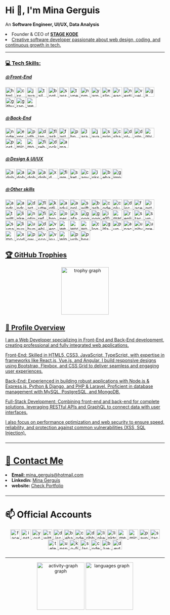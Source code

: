 <h1 align="left">Hi 👋, I'm Mina Gerguis</h1>
<p align="left">An <b>Software Engineer, UI/UX, Data Analysis</b> </p>
  <p>
    <li>Founder & CEO of <a href="https://www.linkedin.com/company/stage-kode/" target="_blank"><b>STAGE KODE</b></li>
    <li>Creative software developer passionate about web design, coding, and continuous growth in tech.
</li>
  </p>
  <hr>

### 💻 Tech Skills:
<h5 align="left">◎ Front-End</h5>

###

<div align="left">
  <img src="https://cdn.jsdelivr.net/gh/devicons/devicon/icons/html5/html5-original.svg" width="30" alt="html5 logo"  />
  <img src="https://cdn.jsdelivr.net/gh/devicons/devicon/icons/css3/css3-original.svg" width="30" alt="css logo"  />
  <img src="https://cdn.jsdelivr.net/gh/devicons/devicon/icons/javascript/javascript-original.svg" width="30" alt="javascript logo"  />
  <img src="https://skillicons.dev/icons?i=tailwind" width="30" alt="tailwindcss logo"  />
  <img src="https://cdn.jsdelivr.net/gh/devicons/devicon/icons/bootstrap/bootstrap-original.svg" width="30" alt="bootstrap logo"  />
  <img src="https://skillicons.dev/icons?i=sass" width="30" alt="sass logo"  />
  <img src="https://cdn.jsdelivr.net/gh/devicons/devicon/icons/typescript/typescript-original.svg" width="30" alt="typescript logo"  />
  <img src="https://cdn.jsdelivr.net/gh/devicons/devicon/icons/npm/npm-original-wordmark.svg" width="30" alt="npm logo"  />
  <img src="https://cdn.jsdelivr.net/gh/devicons/devicon/icons/yarn/yarn-original.svg" width="30" alt="yarn logo"  />
  <img src="https://cdn.jsdelivr.net/gh/devicons/devicon/icons/eslint/eslint-original.svg" width="30" alt="eslint logo"  />
  <img src="https://skillicons.dev/icons?i=react" width="30" alt="react logo"  />
  <img src="https://cdn.jsdelivr.net/gh/devicons/devicon/icons/nextjs/nextjs-original.svg" width="30" alt="nextjs logo"  />
  <img src="https://cdn.jsdelivr.net/gh/devicons/devicon/icons/vuejs/vuejs-original.svg" width="30" alt="vuejs logo"  />
  <img src="https://cdn.jsdelivr.net/gh/devicons/devicon/icons/git/git-original.svg" width="30" alt="git logo"  />
  <img src="https://skillicons.dev/icons?i=github" width="30" alt="github logo"  />
  <img src="https://cdn.jsdelivr.net/gh/devicons/devicon/icons/graphql/graphql-plain.svg" width="30" alt="graphql logo"  />
  <img src="https://cdn.jsdelivr.net/gh/devicons/devicon/icons/webpack/webpack-original.svg" width="30" alt="webpack logo"  />
</div>

###

<h5 align="left">◎ Back-End</h5>

###

<div align="left">
  <img src="https://cdn.jsdelivr.net/gh/devicons/devicon/icons/nodejs/nodejs-original.svg" width="30" alt="nodejs logo"  />
  <img src="https://skillicons.dev/icons?i=express" width="30" alt="express logo"  />
  <img src="https://skillicons.dev/icons?i=py" width="30" alt="python logo"  />
  <img src="https://skillicons.dev/icons?i=django" width="30" alt="django logo"  />
  <img src="https://skillicons.dev/icons?i=flask" width="30" alt="flask logo"  />
  <img src="https://skillicons.dev/icons?i=fastapi" width="30" alt="fastapi logo"  />
  <img src="https://skillicons.dev/icons?i=php" width="30" alt="php logo"  />
  <img src="https://skillicons.dev/icons?i=laravel" width="30" alt="laravel logo"  />
  <img src="https://skillicons.dev/icons?i=java" width="30" alt="java logo"  />
  <img src="https://cdn.jsdelivr.net/gh/devicons/devicon/icons/spring/spring-original.svg" width="30" alt="spring logo"  />
  <img src="https://cdn.jsdelivr.net/gh/devicons/devicon/icons/csharp/csharp-original.svg" width="30" alt="csharp logo"  />
  <img src="https://skillicons.dev/icons?i=dotnet" width="30" alt="dot-net logo"  />
  <img src="https://cdn.jsdelivr.net/gh/devicons/devicon/icons/dotnetcore/dotnetcore-original.svg" width="30" alt="dotnetcore logo"  />
  <img src="https://skillicons.dev/icons?i=mysql" width="30" alt="mysql logo"  />
  <img src="https://cdn.jsdelivr.net/gh/devicons/devicon/icons/postgresql/postgresql-original.svg" width="30" alt="postgresql logo"  />
  <img src="https://cdn.jsdelivr.net/gh/devicons/devicon/icons/microsoftsqlserver/microsoftsqlserver-plain.svg" width="30" alt="microsoftsqlserver logo"  />
  <img src="https://cdn.jsdelivr.net/gh/devicons/devicon/icons/mongodb/mongodb-original.svg" width="30" alt="mongodb logo"  />
  <img src="https://cdn.jsdelivr.net/gh/devicons/devicon/icons/firebase/firebase-plain.svg" width="30" alt="firebase logo"  />
  <img src="https://cdn.jsdelivr.net/gh/devicons/devicon/icons/docker/docker-original.svg" width="30" alt="docker logo"  />
  <img src="https://skillicons.dev/icons?i=aws" width="30" alt="amazonwebservices logo"  />
</div>

###

<h5 align="left">◎ Design & UI/UX</h5>

###

<div align="left">
  <img src="https://skillicons.dev/icons?i=ps" width="30" alt="adobephotoshop logo"  />
  <img src="https://skillicons.dev/icons?i=ai" width="30" alt="adobeillustrator logo"  />
  <img src="https://skillicons.dev/icons?i=ae" width="30" alt="adobeaftereffects logo"  />
  <img src="https://skillicons.dev/icons?i=pr" width="30" alt="adobepremierepro logo"  />
  <img src="https://skillicons.dev/icons?i=xd" width="30" alt="xd logo"  />
  <img src="https://skillicons.dev/icons?i=figma" width="30" alt="figma logo"  />
  <img src="https://cdn.jsdelivr.net/gh/devicons/devicon/icons/sketch/sketch-original.svg" width="30" alt="sketch logo"  />
  <img src="https://cdn.jsdelivr.net/gh/devicons/devicon/icons/canva/canva-original.svg" width="30" alt="canva logo"  />
  <img src="https://cdn.jsdelivr.net/gh/devicons/devicon/icons/inkscape/inkscape-original.svg" width="30" alt="inkscape logo"  />
  <img src="https://cdn.simpleicons.org/behance/1769FF" width="30" alt="behance logo"  />
  <img src="https://cdn.simpleicons.org/gimp/5C5543" width="30" alt="gimp logo"  />
</div>

###

<h5 align="left">◎ Other skills</h5>

###

<div align="left">
  <img src="https://cdn.simpleicons.org/android/3DDC84" width="30" alt="android logo"  />
  <img src="https://skillicons.dev/icons?i=androidstudio" width="30" alt="androidstudio logo"  />
  <img src="https://skillicons.dev/icons?i=dart" width="30" alt="dart logo"  />
  <img src="https://skillicons.dev/icons?i=flutter" width="30" alt="flutter logo"  />
  <img src="https://skillicons.dev/icons?i=kotlin" width="30" alt="kotlin logo"  />
  <img src="https://skillicons.dev/icons?i=arduino" width="30" alt="arduino logo"  />
  <img src="https://cdn.simpleicons.org/apple/000000" width="30" alt="apple logo"  />
  <img src="https://skillicons.dev/icons?i=swift" width="30" alt="swift logo"  />
  <img src="https://cdn.simpleicons.org/gnubash/4EAA25" width="30" alt="bash logo"  />
  <img src="https://skillicons.dev/icons?i=codepen" width="30" alt="codepen logo"  />
  <img src="https://skillicons.dev/icons?i=cpp" width="30" alt="cplusplus logo"  />
  <img src="https://skillicons.dev/icons?i=discord" width="30" alt="discord logo"  />
  <img src="https://cdn.jsdelivr.net/gh/devicons/devicon/icons/facebook/facebook-original.svg" width="30" alt="facebook logo"  />
  <img src="https://skillicons.dev/icons?i=instagram" width="30" alt="instagram logo"  />
  <img src="https://cdn.jsdelivr.net/gh/devicons/devicon/icons/twitter/twitter-original.svg" width="30" alt="twitter logo"  />
  <img src="https://skillicons.dev/icons?i=linkedin" width="30" alt="linkedin logo"  />
  <img src="https://cdn.simpleicons.org/notion/000000" width="30" alt="notion logo"  />
  <img src="https://cdn.jsdelivr.net/gh/devicons/devicon/icons/firefox/firefox-original.svg" width="30" alt="firefox logo"  />
  <img src="https://cdn.jsdelivr.net/gh/devicons/devicon/icons/chrome/chrome-original.svg" width="30" alt="chrome logo"  />
  <img src="https://cdn.jsdelivr.net/gh/devicons/devicon/icons/opera/opera-original.svg" width="30" alt="opera logo"  />
  <img src="https://cdn.jsdelivr.net/gh/devicons/devicon/icons/safari/safari-original.svg" width="30" alt="safari logo"  />
  <img src="https://cdn.jsdelivr.net/gh/devicons/devicon/icons/google/google-original.svg" width="30" alt="google logo"  />
  <img src="https://cdn.jsdelivr.net/gh/devicons/devicon/icons/googlecloud/googlecloud-original.svg" width="30" alt="googlecloud logo"  />
  <img src="https://cdn.jsdelivr.net/gh/devicons/devicon/icons/ie10/ie10-original.svg" width="30" alt="ie10 logo"  />
  <img src="https://skillicons.dev/icons?i=md" width="30" alt="markdown logo"  />
  <img src="https://cdn.simpleicons.org/replit/F26207" width="30" alt="replit logo"  />
  <img src="https://skillicons.dev/icons?i=stackoverflow" width="30" alt="stackoverflow logo"  />
  <img src="https://cdn.simpleicons.org/svg/FFB13B" width="30" alt="svg logo"  />
  <img src="https://skillicons.dev/icons?i=supabase" width="30" alt="supabase logo"  />
  <img src="https://cdn.jsdelivr.net/gh/devicons/devicon/icons/linux/linux-original.svg" width="30" alt="linux logo"  />
  <img src="https://cdn.simpleicons.org/ubuntu/E95420" width="30" alt="ubuntu logo"  />
  <img src="https://cdn.jsdelivr.net/gh/devicons/devicon/icons/debian/debian-original.svg" width="30" alt="debian logo"  />
  <img src="https://cdn.simpleicons.org/vercel/000000" width="30" alt="vercel logo"  />
  <img src="https://cdn.simpleicons.org/webflow/4353FF" width="30" alt="webflow logo"  />
  <img src="https://skillicons.dev/icons?i=wordpress" width="30" alt="wordpress logo"  />
  <img src="https://cdn.jsdelivr.net/gh/devicons/devicon/icons/woocommerce/woocommerce-original.svg" width="30" alt="woocommerce logo"  />
  <img src="https://skillicons.dev/icons?i=c" width="30" alt="c logo"  />
  <img src="https://skillicons.dev/icons?i=gitlab" width="30" alt="gitlab logo"  />
  <img src="https://skillicons.dev/icons?i=pug" width="30" alt="pug logo"  />
  <img src="https://cdn.jsdelivr.net/gh/devicons/devicon/icons/apache/apache-original.svg" width="30"
    alt="apache logo" />
  <img src="https://skillicons.dev/icons?i=unity" width="30" alt="unity logo"  />
  <img src="https://skillicons.dev/icons?i=unreal" width="30" alt="unrealengine logo"  />
  <img src="https://cdn.jsdelivr.net/gh/devicons/devicon/icons/moodle/moodle-original.svg" width="30" alt="moodle logo"  />
  <img src="https://cdn.jsdelivr.net/gh/devicons/devicon/icons/xcode/xcode-original.svg" width="30" alt="xcode logo"  />
  <img src="https://skillicons.dev/icons?i=powershell" width="30" alt="powershell logo"  />
  <img src="https://skillicons.dev/icons?i=vscode" width="30" alt="vscode logo"  />
  <img src="https://skillicons.dev/icons?i=visualstudio" width="30" alt="visualstudio logo"  />
  <img src="https://cdn.jsdelivr.net/gh/devicons/devicon/icons/windows8/windows8-original.svg" width="30" alt="windows8 logo"  />
  <img src="https://cdn.jsdelivr.net/gh/devicons/devicon/icons/pycharm/pycharm-original.svg" width="30" alt="pycharm logo"  />
  <img src="https://cdn.jsdelivr.net/gh/devicons/devicon/icons/phpstorm/phpstorm-original.svg" width="30" alt="phpstorm logo"  />
</div>

###

## 🏆 GitHub Trophies

<div align="center">
  <img src="https://github-profile-trophy.vercel.app?username=mina-gerguis&theme=darkhub&column=-1&row=1&margin-w=8&margin-h=8&no-bg=false&no-frame=false&order=4" height="150" alt="trophy graph"  />
</div>

###


## 📄 Profile Overview

<p>
I am a Web Developer specializing in Front-End and Back-End development, creating professional and fully integrated web applications.

Front-End: Skilled in HTML5, CSS3, JavaScript, TypeScript, with expertise in frameworks like React.js, Vue.js, and Angular. I build responsive designs using Bootstrap, Flexbox, and CSS Grid to deliver seamless and engaging user experiences.

Back-End: Experienced in building robust applications with Node.js & Express.js, Python & Django, and PHP & Laravel. Proficient in database management with MySQL, PostgreSQL, and MongoDB.

Full-Stack Development: Combining front-end and back-end for complete solutions, leveraging RESTful APIs and GraphQL to connect data with user interfaces.

I also focus on performance optimization and web security to ensure speed, reliability, and protection against common vulnerabilities (XSS, SQL Injection).
</p>

###

<hr>
<h1>🔗 Contact Me</h1>
<li><b>Email: </b> <a target="_blank" href="mailto:mina_gerguis@hotmail.com">mina_gerguis@hotmail.com</a></li>
<li><b>Linkedin: </b> <a target="_blank" href="https://www.linkedin.com/in/mina-gerguis/">Mina Gerguis</a></li>
<li><b>website: </b> <a target="_blank" href="https://mina-gerguis.web.app">Check Portfolio</a></li>

###

<hr>

<h1>📫 Official Accounts</h1>

<div align="center">
  <a href="https://www.facebook.com/mongerguis" target="_blank">
    <img src="https://img.shields.io/static/v1?message=Facebook&logo=facebook&label=&color=1877F2&logoColor=white&labelColor=&style=for-the-badge" height="30" alt="facebook logo"  />
  </a>
  <a href="https://www.instagram.com/mina_gerguis/" target="_blank">
    <img src="https://img.shields.io/static/v1?message=Instagram&logo=instagram&label=&color=E4405F&logoColor=white&labelColor=&style=for-the-badge" height="30" alt="instagram logo"  />
  </a>
  <a href="https://www.youtube.com/@minagerguis" target="_blank">
    <img src="https://img.shields.io/static/v1?message=Youtube&logo=youtube&label=&color=FF0000&logoColor=white&labelColor=&style=for-the-badge" height="30" alt="youtube logo"  />
  </a>
  <a href="https://x.com/mongerguis" target="_blank">
    <img src="https://img.shields.io/static/v1?message=x.com&logo=twitter&label=&color=000000&logoColor=white&labelColor=&style=for-the-badge" height="30" alt="twitter logo"  />
  </a>
  <a href="https://discord.gg/StTErfmPRm" target="_blank">
    <img src="https://img.shields.io/static/v1?message=Discord&logo=discord&label=&color=7289DA&logoColor=white&labelColor=&style=for-the-badge" height="30" alt="discord logo"  />
  </a>
  <a href="https://www.behance.net/mina_gerguis" target="_blank">
    <img src="https://img.shields.io/static/v1?message=Behance&logo=behance&label=&color=1769ff&logoColor=white&labelColor=&style=for-the-badge" height="30" alt="behance logo"  />
  </a>
  <a href="https://codepen.io/mina_gerguis" target="_blank">
    <img src="https://img.shields.io/static/v1?message=Codepen&logo=codepen&label=&color=000000&logoColor=white&labelColor=&style=for-the-badge" height="30" alt="codepen logo"  />
  </a>
  <a href="https://dribbble.com/mina_gerguis" target="_blank">
    <img src="https://img.shields.io/static/v1?message=Dribbble&logo=dribbble&label=&color=EA4C89&logoColor=white&labelColor=&style=for-the-badge" height="30" alt="dribbble logo"  />
  </a>
  <a href="https://www.linkedin.com/in/mina-gerguis/" target="_blank">
    <img src="https://img.shields.io/static/v1?message=LinkedIn&logo=linkedin&label=&color=0077B5&logoColor=white&labelColor=&style=for-the-badge" height="30" alt="linkedin logo"  />
  </a>
  <a href="https://linktr.ee/mina_gerguis" target="_blank">
    <img src="https://img.shields.io/static/v1?message=Linktree&logo=linktree&label=&color=1de9b6&logoColor=white&labelColor=&style=for-the-badge" height="30" alt="linktree logo"  />
  </a>
  <a href="https://medium.com/@mina_gerguis" target="_blank">
    <img src="https://img.shields.io/static/v1?message=Medium&logo=medium&label=&color=12100E&logoColor=white&labelColor=&style=for-the-badge" height="30" alt="medium logo"  />
  </a>
  <a href="mina_geruis@outlook.com" target="_blank">
    <img src="https://img.shields.io/static/v1?message=Outlook&logo=microsoft-outlook&label=&color=0078D4&logoColor=white&labelColor=&style=for-the-badge" height="30" alt="microsoft-outlook logo"  />
  </a>
  <a href="https://www.paypal.com.me/gerguismina" target="_blank">
    <img src="https://img.shields.io/static/v1?message=PayPal&logo=paypal&label=&color=00457C&logoColor=white&labelColor=&style=for-the-badge" height="30" alt="paypal logo"  />
  </a>
  <a href="https://stackoverflow.com/users/29300155/mina-gerguis" target="_blank">
    <img src="https://img.shields.io/static/v1?message=Stackoverflow&logo=stackoverflow&label=&color=FE7A16&logoColor=white&labelColor=&style=for-the-badge" height="30" alt="stackoverflow logo"  />
  </a>
  <a href="https://t.me/minagerguis" target="_blank">
    <img src="https://img.shields.io/static/v1?message=Telegram&logo=telegram&label=&color=2CA5E0&logoColor=white&labelColor=&style=for-the-badge" height="30" alt="telegram logo"  />
  </a>
  <a href="https://unsplash.com/@minagerguis" target="_blank">
    <img src="https://img.shields.io/static/v1?message=Unsplash&logo=unsplash&label=&color=111&logoColor=white&labelColor=&style=for-the-badge" height="30" alt="unsplash logo"  />
  </a>
  <a href="https://ko-fi.com/minagerguis" target="_blank">
    <img src="https://img.shields.io/static/v1?message=Ko-fi&logo=ko-fi&label=&color=F16061&logoColor=white&labelColor=&style=for-the-badge" height="30" alt="ko-fi logo"  />
  </a>
  <a href="https://webdev-ue87049.slack.com/team/U09B6H9U4MP" target="_blank">
    <img src="https://img.shields.io/static/v1?message=Slack&logo=slack&label=&color=4A154B&logoColor=white&labelColor=&style=for-the-badge" height="30" alt="slack logo"  />
  </a>
  <a href="https://codesandbox.io/u/minagerguis" target="_blank">
    <img src="https://img.shields.io/static/v1?message=Codesandbox&logo=codesandbox&label=&color=040404&logoColor=DBDBDB&labelColor=&style=for-the-badge" height="30" alt="codesandbox logo"  />
  </a>
  <a href="https://bsky.app/profile/minagerguis.bsky.social" target="_blank">
    <img src="https://img.shields.io/static/v1?message=Bluesky&logo=bluesky&label=&color=0285FF&logoColor=white&labelColor=&style=for-the-badge" height="30" alt="bluesky logo"  />
  </a>
  <a href="https://dev.to/mina_gerguis" target="_blank">
    <img src="https://img.shields.io/static/v1?message=dev.to&logo=dev.to&label=&color=0A0A0A&logoColor=white&labelColor=&style=for-the-badge" height="30" alt="devto logo"  />
  </a>
</div>

###

###
<hr>
<div align="center">
  <img src="https://github-readme-activity-graph.vercel.app/graph?username=mina-gerguis&radius=16&theme=material-palenight&area=true&order=5&hide_border=false" height="150" alt="activity-graph graph"  />
  <img src="https://github-readme-stats.vercel.app/api/top-langs?username=mina-gerguis&locale=en&hide_title=false&layout=compact&card_width=320&langs_count=5&theme=dracula&hide_border=false&order=2" height="150" alt="languages graph"  />
</div>
